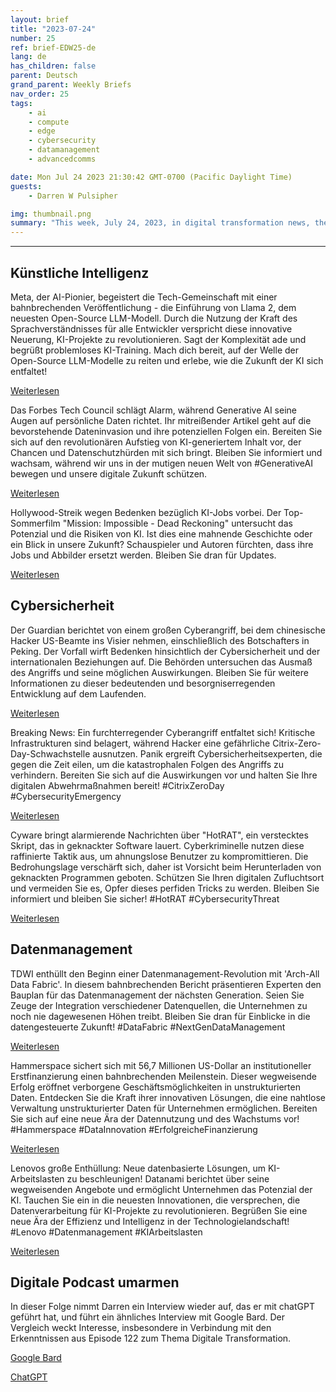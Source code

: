 ```yaml
---
layout: brief
title: "2023-07-24"
number: 25
ref: brief-EDW25-de
lang: de
has_children: false
parent: Deutsch
grand_parent: Weekly Briefs
nav_order: 25
tags:
    - ai
    - compute
    - edge
    - cybersecurity
    - datamanagement
    - advancedcomms

date: Mon Jul 24 2023 21:30:42 GMT-0700 (Pacific Daylight Time)
guests:
    - Darren W Pulsipher

img: thumbnail.png
summary: "This week, July 24, 2023, in digital transformation news, there have been developments in Generative AI in the workplace, as well as a China cyber attack on the US Embassy. Additionally, Data Fabrics are beginning to surface as a trend."
---
```




---

## Künstliche Intelligenz

Meta, der AI-Pionier, begeistert die Tech-Gemeinschaft mit einer bahnbrechenden Veröffentlichung - die Einführung von Llama 2, dem neuesten Open-Source LLM-Modell. Durch die Nutzung der Kraft des Sprachverständnisses für alle Entwickler verspricht diese innovative Neuerung, KI-Projekte zu revolutionieren. Sagt der Komplexität ade und begrüßt problemloses KI-Training. Mach dich bereit, auf der Welle der Open-Source LLM-Modelle zu reiten und erlebe, wie die Zukunft der KI sich entfaltet!

[Weiterlesen](https://www.artificialintelligence-news.com/2023/07/19/meta-launches-llama-2-open-source-llm/)

Das Forbes Tech Council schlägt Alarm, während Generative AI seine Augen auf persönliche Daten richtet. Ihr mitreißender Artikel geht auf die bevorstehende Dateninvasion und ihre potenziellen Folgen ein. Bereiten Sie sich auf den revolutionären Aufstieg von KI-generiertem Inhalt vor, der Chancen und Datenschutzhürden mit sich bringt. Bleiben Sie informiert und wachsam, während wir uns in der mutigen neuen Welt von #GenerativeAI bewegen und unsere digitale Zukunft schützen.

[Weiterlesen](https://www.forbes.com/sites/forbestechcouncil/2023/07/20/generative-ai-is-coming-for-people-data-are-you-ready/?sh=3e6f95421573)

Hollywood-Streik wegen Bedenken bezüglich KI-Jobs vorbei. Der Top-Sommerfilm "Mission: Impossible - Dead Reckoning" untersucht das Potenzial und die Risiken von KI. Ist dies eine mahnende Geschichte oder ein Blick in unsere Zukunft? Schauspieler und Autoren fürchten, dass ihre Jobs und Abbilder ersetzt werden. Bleiben Sie dran für Updates.

[Weiterlesen](https://www.wired.com/story/mission-impossible-dead-reckoning-is-the-perfect-ai-panic-movie/)

## Cybersicherheit

Der Guardian berichtet von einem großen Cyberangriff, bei dem chinesische Hacker US-Beamte ins Visier nehmen, einschließlich des Botschafters in Peking. Der Vorfall wirft Bedenken hinsichtlich der Cybersicherheit und der internationalen Beziehungen auf. Die Behörden untersuchen das Ausmaß des Angriffs und seine möglichen Auswirkungen. Bleiben Sie für weitere Informationen zu dieser bedeutenden und besorgniserregenden Entwicklung auf dem Laufenden.

[Weiterlesen](https://www.theguardian.com/us-news/2023/jul/20/ambassador-to-beijing-among-us-officials-hit-by-chinese-hackers)

Breaking News: Ein furchterregender Cyberangriff entfaltet sich! Kritische Infrastrukturen sind belagert, während Hacker eine gefährliche Citrix-Zero-Day-Schwachstelle ausnutzen. Panik ergreift Cybersicherheitsexperten, die gegen die Zeit eilen, um die katastrophalen Folgen des Angriffs zu verhindern. Bereiten Sie sich auf die Auswirkungen vor und halten Sie Ihre digitalen Abwehrmaßnahmen bereit! #CitrixZeroDay #CybersecurityEmergency

[Weiterlesen](https://www.securityweek.com/citrix-zero-day-exploited-against-critical-infrastructure-organization/)

Cyware bringt alarmierende Nachrichten über "HotRAT", ein verstecktes Skript, das in geknackter Software lauert. Cyberkriminelle nutzen diese raffinierte Taktik aus, um ahnungslose Benutzer zu kompromittieren. Die Bedrohungslage verschärft sich, daher ist Vorsicht beim Herunterladen von geknackten Programmen geboten. Schützen Sie Ihren digitalen Zufluchtsort und vermeiden Sie es, Opfer dieses perfiden Tricks zu werden. Bleiben Sie informiert und bleiben Sie sicher! #HotRAT #CybersecurityThreat

[Weiterlesen](https://cyware.com/news/hotrat-as-hidden-script-in-cracked-software-b2baa5b3)

## Datenmanagement

TDWI enthüllt den Beginn einer Datenmanagement-Revolution mit 'Arch-All Data Fabric'. In diesem bahnbrechenden Bericht präsentieren Experten den Bauplan für das Datenmanagement der nächsten Generation. Seien Sie Zeuge der Integration verschiedener Datenquellen, die Unternehmen zu noch nie dagewesenen Höhen treibt. Bleiben Sie dran für Einblicke in die datengesteuerte Zukunft! #DataFabric #NextGenDataManagement

[Weiterlesen](https://tdwi.org/articles/2023/07/20/arch-all-data-fabric-how-to-architect-next-generation-data-management.aspx)

Hammerspace sichert sich mit 56,7 Millionen US-Dollar an institutioneller Erstfinanzierung einen bahnbrechenden Meilenstein. Dieser wegweisende Erfolg eröffnet verborgene Geschäftsmöglichkeiten in unstrukturierten Daten. Entdecken Sie die Kraft ihrer innovativen Lösungen, die eine nahtlose Verwaltung unstrukturierter Daten für Unternehmen ermöglichen. Bereiten Sie sich auf eine neue Ära der Datennutzung und des Wachstums vor! #Hammerspace #DataInnovation #ErfolgreicheFinanzierung

[Weiterlesen](https://hammerspace.com/hammerspace-raises-56-7m-in-first-institutional-funding-unlocks-business-opportunities-hidden-in-unstructured-data/)

Lenovos große Enthüllung: Neue datenbasierte Lösungen, um KI-Arbeitslasten zu beschleunigen! Datanami berichtet über seine wegweisenden Angebote und ermöglicht Unternehmen das Potenzial der KI. Tauchen Sie ein in die neuesten Innovationen, die versprechen, die Datenverarbeitung für KI-Projekte zu revolutionieren. Begrüßen Sie eine neue Ära der Effizienz und Intelligenz in der Technologielandschaft! #Lenovo #Datenmanagement #KIArbeitslasten

[Weiterlesen](https://www.datanami.com/this-just-in/lenovo-unveils-new-data-management-solutions-to-enable-ai-workloads/)

## Digitale Podcast umarmen

In dieser Folge nimmt Darren ein Interview wieder auf, das er mit chatGPT geführt hat, und führt ein ähnliches Interview mit Google Bard. Der Vergleich weckt Interesse, insbesondere in Verbindung mit den Erkenntnissen aus Episode 122 zum Thema Digitale Transformation.

[Google Bard](https://www.embracingdigital.org/episode-EDT147)

[ChatGPT](https://www.embracingdigital.org/episode-EDT122)


